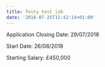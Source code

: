 ```yaml
---
title: Testy test job
date: '2018-07-25T12:42:14+01:00'
---
```

Application Closing Date: 29/07/2018

Start Date: 26/08/2018

Starting Salary: £450,000
